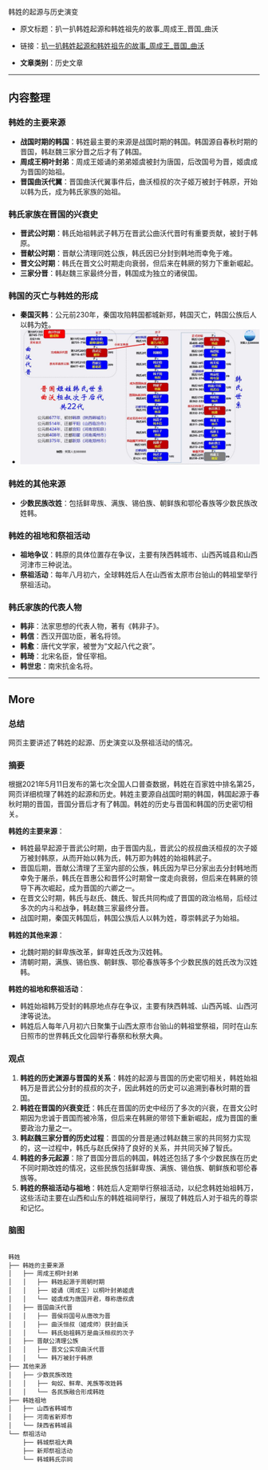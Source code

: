 韩姓的起源与历史演变  

- 原文标题：扒一扒韩姓起源和韩姓祖先的故事_周成王_晋国_曲沃  
- 链接：[扒一扒韩姓起源和韩姓祖先的故事_周成王_晋国_曲沃](https://www.sohu.com/a/679431105_121633927)  

- **文章类别**：历史文章  

---

## 内容整理

### 韩姓的主要来源
- **战国时期的韩国**：韩姓最主要的来源是战国时期的韩国。韩国源自春秋时期的晋国，韩赵魏三家分晋之后才有了韩国。
- **周成王桐叶封弟**：周成王姬诵的弟弟姬虞被封为唐国，后改国号为晋，姬虞成为晋国的始祖。
- **晋国曲沃代翼**：晋国曲沃代翼事件后，曲沃桓叔的次子姬万被封于韩原，开始以韩为氏，成为韩氏家族的始祖。

### 韩氏家族在晋国的兴衰史
- **晋武公时期**：韩氏始祖韩武子韩万在晋武公曲沃代晋时有重要贡献，被封于韩原。
- **晋献公时期**：晋献公清理同姓公族，韩氏因已分封到韩地而幸免于难。
- **晋文公时期**：韩氏在晋文公时期走向衰弱，但后来在韩厥的努力下重新崛起。
- **三家分晋**：韩赵魏三家最终分晋，韩国成为独立的诸侯国。

### 韩国的灭亡与韩姓的形成
- **秦国灭韩**：公元前230年，秦国攻陷韩国都城新郑，韩国灭亡，韩国公族后人以韩为姓。
- ![](attachments/Pasted%20image%2020250106232218.png)

### 韩姓的其他来源
- **少数民族改姓**：包括鲜卑族、满族、锡伯族、朝鲜族和鄂伦春族等少数民族改姓韩。

### 韩姓的祖地和祭祖活动
- **祖地争议**：韩原的具体位置存在争议，主要有陕西韩城市、山西芮城县和山西河津市三种说法。
- **祭祖活动**：每年八月初六，全球韩姓后人在山西省太原市台骀山的韩祖堂举行祭祖活动。

### 韩氏家族的代表人物
- **韩非**：法家思想的代表人物，著有《韩非子》。
- **韩信**：西汉开国功臣，著名将领。
- **韩愈**：唐代文学家，被誉为“文起八代之衰”。
- **韩琦**：北宋名臣，曾任宰相。
- **韩世忠**：南宋抗金名将。

---
## More
### 总结

网页主要讲述了韩姓的起源、历史演变以及祭祖活动的情况。

### 摘要

根据2021年5月11日发布的第七次全国人口普查数据，韩姓在百家姓中排名第25，网页详细梳理了韩姓的起源和历史。韩姓主要源自战国时期的韩国，韩国起源于春秋时期的晋国，晋国分晋后才有了韩国。韩姓的历史与晋国和韩国的历史密切相关。

**韩姓的主要来源**：
- 韩姓最早起源于晋武公时期，由于晋国内乱，晋武公的叔叔曲沃桓叔的次子姬万被封韩原，从而开始以韩为氏，韩万即为韩姓的始祖韩武子。
- 晋国后期，晋献公清理了王室内部的公族，韩氏因为早已分家出去分封韩地而幸免于屠杀，韩氏在晋惠公和晋怀公时期曾一度走向衰弱，但后来在韩厥的领导下再次崛起，成为晋国的六卿之一。
- 在晋文公时期，韩氏与赵氏、魏氏、智氏共同构成了晋国的政治格局，后经过多次的内斗和战争，韩赵魏三家最终分晋。
- 战国时期，秦国灭韩国后，韩国公族后人以韩为姓，尊崇韩武子为始祖。

**韩姓的其他来源**：
- 北魏时期的鲜卑族改革，鲜卑姓氏改为汉姓韩。
- 清朝时期，满族、锡伯族、朝鲜族、鄂伦春族等多个少数民族的姓氏改为汉姓韩。

**韩姓的祖地和祭祖活动**：
- 韩姓始祖韩万受封的韩原地点存在争议，主要有陕西韩城、山西芮城、山西河津等说法。
- 韩姓后人每年八月初六日聚集于山西太原市台骀山的韩祖堂祭祖，同时在山东日照市的世界韩氏文化园举行春祭和秋祭大典。

### 观点

1. **韩姓的历史渊源与晋国的关系**：韩姓的起源与晋国的历史密切相关，韩姓始祖韩万是晋武公分封的叔叔的次子，因此韩姓的历史可以追溯到春秋时期的晋国。
2. **韩姓在晋国的兴衰变迁**：韩氏在晋国的历史中经历了多次的兴衰，在晋文公时期因为忠诚于晋国而被冷落，但后来在韩厥的带领下重新崛起，成为晋国的重要政治力量之一。
3. **韩赵魏三家分晋的历史过程**：晋国的分晋是通过韩赵魏三家的共同努力实现的，这一过程中，韩氏与赵氏保持了良好的关系，并共同灭掉了智氏。
4. **韩姓的多元起源**：除了晋国分晋后的韩国，韩姓还包括了多个少数民族在历史不同时期改姓的情况，这些民族包括鲜卑族、满族、锡伯族、朝鲜族和鄂伦春族等。
5. **韩姓的祭祖活动与祖地**：韩姓后人定期举行祭祖活动，以纪念韩姓始祖韩万，这些活动主要在山西和山东的韩姓祖祠举行，展现了韩姓后人对于祖先的尊崇和记忆。


### 脑图

```markdown

韩姓
├── 韩姓的主要来源
│   ├── 周成王桐叶封弟
│   │   ├── 韩姓起源于周朝时期
│   │   ├── 姬诵（周成王）以桐叶封弟姬虞
│   │   └── 姬虞成为唐国开君，尊称唐叔虞
│   ├── 晋国曲沃代晋
│   │   ├── 晋侯将国号从唐改为晋
│   │   ├── 曲沃恒叔（姬成师）获封曲沃
│   │   └── 韩氏始祖韩万是曲沃桓叔的次子
│   ├── 晋献公清理公族
│   │   ├── 晋文公实现曲沃代晋
│   │   └── 韩万被封于韩原
├── 其他来源
│   ├── 少数民族改姓
│   │   ├── 匈奴、鲜卑、羌族等改姓韩
│   │   └── 各民族融合形成韩姓
├── 韩姓祖地
│   ├── 山西省韩城市
│   ├── 河南省新郑市
│   └── 陕西省韩城县
└── 祭祖活动
    ├── 韩城祭祖大典
    ├── 新郑祭祖活动
    └── 韩城韩氏宗祠
    
```

